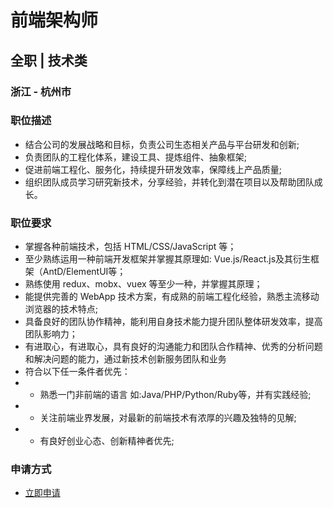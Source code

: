 
# 前端架构师
## 全职  |  技术类
### 浙江 - 杭州市

### 职位描述
- 结合公司的发展战略和目标，负责公司生态相关产品与平台研发和创新;
- 负责团队的工程化体系，建设工具、提炼组件、抽象框架;
- 促进前端工程化、服务化，持续提升研发效率，保障线上产品质量;
- 组织团队成员学习研究新技术，分享经验，并转化到潜在项目以及帮助团队成长。
### 职位要求
- 掌握各种前端技术，包括 HTML/CSS/JavaScript 等；
- 至少熟练运用一种前端开发框架并掌握其原理如: Vue.js/React.js及其衍生框架（AntD/ElementUI等；
- 熟练使用 redux、mobx、vuex 等至少一种，并掌握其原理；
- 能提供完善的 WebApp 技术方案，有成熟的前端工程化经验，熟悉主流移动浏览器的技术特点;
- 具备良好的团队协作精神，能利用自身技术能力提升团队整体研发效率，提高团队影响力；
- 有进取心，有进取心，具有良好的沟通能力和团队合作精神、优秀的分析问题和解决问题的能力，通过新技术创新服务团队和业务
- 符合以下任一条件者优先：
- * 熟悉一门非前端的语言 如:Java/PHP/Python/Ruby等，并有实践经验;
- * 关注前端业界发展，对最新的前端技术有浓厚的兴趣及独特的见解;
- * 有良好创业心态、创新精神者优先;
### 申请方式
- <a href="mailto:hr@tuya.com?subject=求职简历-前端架构师-来自GitHub">立即申请</a>